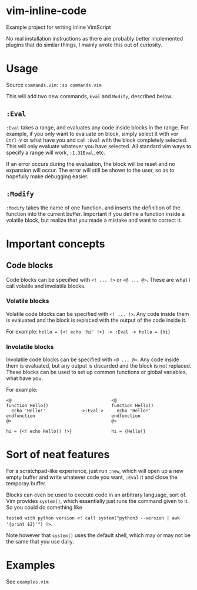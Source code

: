# vim-inline-code
Example project for writing inline VimScript

No real installation instructions as there are probably better implemented plugins that do similar things, I mainly wrote this out of curiosity.

# Usage
Source `commands.vim`: `:so commands.vim`

This will add two new commands, `Eval` and `Modify`, described below.

## `:Eval`
`:Eval` takes a range, and evaluates any code inside blocks in the range. For example, if you only want to evaluate on block, simply select it with `v`or `Ctrl-V`
or what have you and call `:Eval` with the block completely selected. This will only evaluate whatever you have selected. All standard vim ways to specify a range
will work, `:1,31Eval`, etc.

If an error occurs during the evaluation, the block will be reset and no expansion will occur. The error will still be shown to the user, so as to hopefully
make debugging easier.

## `:Modify`
`:Modify` takes the name of one function, and inserts the definition of the function into the current buffer. Important if you define a function inside
a volatile block, but realize that you made a mistake and want to correct it.

# Important concepts
## Code blocks
Code blocks can be specified with `<! ... !>` or `<@ ... @>`. These are what I call volatile and involatile blocks.

### Volatile blocks
Volatile code blocks can be specified with `<! ... !>`. Any code inside them is evaluated and the block is replaced with the output of the code inside it.

For example: 
```hello = {<! echo 'hi' !>} -> :Eval -> hello = {hi}```

### Involatile blocks
Involatile code blocks can be specified with `<@ ... @>`. Any code inside them is evaluated, but any output is discarded and the block is not replaced.
These blocks can be used to set up common functions or global variables, what have you.

For example:
```
<@                                      <@
function Hello()                        function Hello()
  echo 'Hello!'             ->:Eval->     echo 'Hello!'
endfunction                             endfunction
@>                                      @>

hi = {<! echo Hello() !>}               hi = {Hello!}
```

# Sort of neat features
For a scratchpad-like experience, just run `:new`, which will open up a new empty buffer and write 
whatever code you want, `:Eval` it and close the temporay buffer.

Blocks can even be used to execute code in an arbitrary language, sort of. Vim provides `system()`, which essentially just runs the command given to it. So you 
could do something like 

`tested with python version <! call system("python3 --version | awk '{print $2}'") !>`. 

Note however that `system()` uses the default
shell, which may or may not be the same that you use daily.

# Examples
See `examples.vim`

